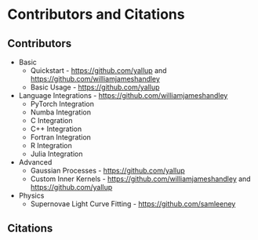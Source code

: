 # Contributors and Citations

## Contributors

- Basic
    - Quickstart - https://github.com/yallup and https://github.com/williamjameshandley
    - Basic Usage - https://github.com/yallup
- Language Integrations - https://github.com/williamjameshandley
    - PyTorch Integration
    - Numba Integration
    - C Integration
    - C++ Integration
    - Fortran Integration
    - R Integration
    - Julia Integration
- Advanced
    - Gaussian Processes - https://github.com/yallup
    - Custom Inner Kernels - https://github.com/williamjameshandley and https://github.com/yallup
- Physics
    - Supernovae Light Curve Fitting - https://github.com/samleeney


## Citations

```{bibliography}
```